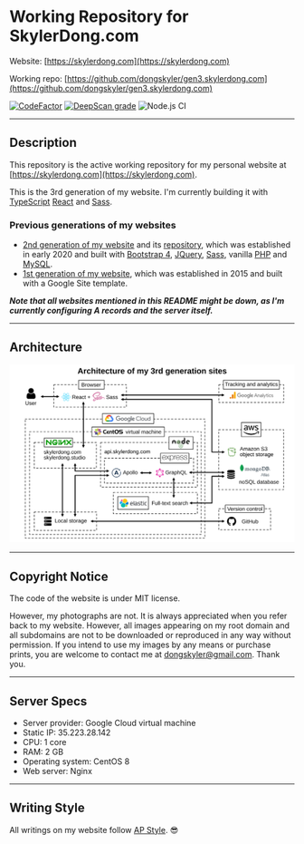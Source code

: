 # Working Repository for SkylerDong.com

Website: [https://skylerdong.com](https://skylerdong.com)

Working repo: [https://github.com/dongskyler/gen3.skylerdong.com](https://github.com/dongskyler/gen3.skylerdong.com)

[![CodeFactor](https://www.codefactor.io/repository/github/dongskyler/gen3.skylerdong.com/badge)](https://www.codefactor.io/repository/github/dongskyler/gen3.skylerdong.com)
[![DeepScan grade](https://deepscan.io/api/teams/9441/projects/12040/branches/181474/badge/grade.svg)](https://deepscan.io/dashboard#view=project&tid=9441&pid=12040&bid=181474)
![Node.js CI](https://github.com/dongskyler/skylerdong.com-gen3/workflows/Node.js%20CI/badge.svg)

***

## Description

This repository is the active working repository for my personal website at [https://skylerdong.com](https://skylerdong.com).

This is the 3rd generation of my website. I&apos;m currently building it with [TypeScript](https://www.typescriptlang.org) [React](https://reactjs.org) and [Sass](https://sass-lang.com).

### Previous generations of my websites

- [2nd generation of my website](https://gen2.skylerdong.com/) and its [repository](https://github.com/dongskyler/gen2.skylerdong.com), which was established in early 2020 and built with [Bootstrap 4](https://getbootstrap.com), [JQuery](https://jquery.com), [Sass](https://sass-lang.com), vanilla [PHP](https://www.php.net) and [MySQL](https://www.mysql.com).
- [1st generation of my website](https://gen1.skylerdong.com/), which was established in 2015 and built with a Google Site template.

**_Note that all websites mentioned in this README might be down, as I&apos;m currently configuring A records and the server itself._**

***

## Architecture

![Architecture](./src/architecture_gen3.svg)

***

## Copyright Notice

The code of the website is under MIT license.

However, my photographs are not. It is always appreciated when you refer back to my website. However, all images appearing on my root domain and all subdomains are not to be downloaded or reproduced in any way without permission. If you intend to use my images by any means or purchase prints, you are welcome to contact me at [dongskyler@gmail.com](mailto:dongskyler@gmail.com). Thank you.

***

## Server Specs

- Server provider: Google Cloud virtual machine
- Static IP: 35.223.28.142
- CPU: 1 core
- RAM: 2 GB
- Operating system: CentOS 8
- Web server: Nginx

***

## Writing Style

All writings on my website follow [AP Style](https://owl.purdue.edu/owl/subject_specific_writing/journalism_and_journalistic_writing/ap_style.html). :sunglasses:
